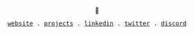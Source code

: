 <p align="center">🌙</p>
<p align="center">
  <samp>
    <a target="_blank" href="https://azuradara.dev">website</a> .
    <a target="_blank" href="https://github.com/azuradara?tab=repositories">projects</a> .
    <a target="_blank" href="https://linkedin.com/in/azuradara">linkedin</a> .
    <a target="_blank" href="https://twitter.com/azuradara">twitter</a> .
    <a target="_blank" href="https://discord.com/users/888536587934236732">discord</a>
  </samp>
</p>
